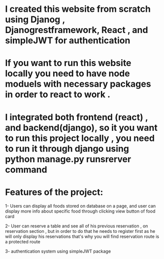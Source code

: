 # I created this website from scratch using Djanog , Djanogrestframework, React , and simpleJWT for authentication

# If you want to run this website locally you need to have node moduels with necessary packages in order to react to work .

# I integrated both frontend (react) , and backend(django), so it you want to run this project locally , you need to run it through django using python manage.py runsrerver command

# Features of the project:

1- Users can display all foods stored on database on a page, and user can display  more info about specific food through clicking view button of food card

2- User can reserve a table and see all of his previous reservation , on reservation section , but in order to do that he needs to register first as he will only display his
reservations that's why you will find reservation route is a protected route

3- authentication system using simpleJWT package
